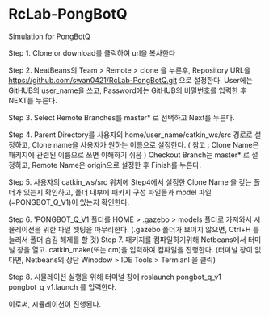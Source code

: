 # RcLab-PongBotQ
Simulation for PongBotQ

Step 1. Clone or download를 클릭하여 url을 복사한다

Step 2. NeatBeans의 Team > Remote > clone 을 누른후, Repository URL을 https://github.com/swan0421/RcLab-PongBotQ.git 으로 설정한다.
        User에는 GitHUB의 user_name을 쓰고, Password에는 GitHUB의 비밀번호를 입력한 후 NEXT를 누른다.
        
Step 3. Select Remote Branches를 master* 로 선택하고 Next를 누른다.

Step 4. Parent Directory를 사용자의 home/user_name/catkin_ws/src 경로로 설정하고, Clone name을 사용자가 원하는 이름으로 설정한다.
        ( 참고 : Clone Name은 패키지에 관련된 이름으로 쓰면 이해하기 쉬움 )
        Checkout Branch는 master* 로 설정하고, Remote Name은 origin으로 설정한 후 Finish를 누른다.
        
Step 5. 사용자의 catkin_ws/src 위치에 Step4에서 설정한 Clone Name 을 갖는 폴더가 있는지 확인하고, 폴더 내부에 패키지 구성 파일들과
         model 파일(=PONGBOT_Q_V1)이 있는지 확인한다.

Step 6. 'PONGBOT_Q_V1'폴더를 HOME > .gazebo > models 폴더로 가져와서 시뮬레이션을 위한 파일 셋팅을 마무리한다.
         (.gazebo 폴더가 보이지 않으면, Ctrl+H 를 눌러서 폴더 숨김 해제를 할 것)
Step 7. 패키지를 컴파일하기위해 Netbeans에서 터미널 창을 열고. catkin_make(또는 cm)을 입력하여 컴파일을 진행한다.
        (터미널 창이 없다면, Netbeans의 상단 Winodow > IDE Tools > Termianl 을 클릭)

Step 8. 시뮬레이션 실행을 위해 터미널 창에 roslaunch pongbot_q_v1 pongbot_q_v1.launch 를 입력한다.

이로써, 시뮬레이션이 진행된다.



